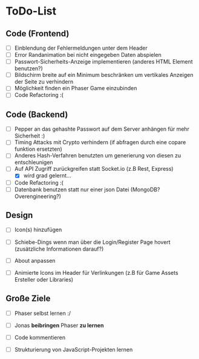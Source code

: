 # ToDo-List

## Code (Frontend)

 - [ ] Einblendung der Fehlermeldungen unter dem Header
 - [ ] Error Randanimation bei nicht eingegeben Daten abspielen
 - [ ] Passwort-Sicherheits-Anzeige implementieren (anderes HTML Element benutzen?)
 - [ ] Bildschirm breite auf ein Minimum beschränken um vertikales Anzeigen der Seite zu verhindern
 - [ ] Möglichkeit finden ein Phaser Game einzubinden
 - [ ] Code Refactoring :(

## Code (Backend)

 - [ ] Pepper an das gehashte Passwort auf dem Server anhängen für mehr Sicherheit :)
 - [ ] Timing Attacks mit Crypto verhindern (if abfragen durch eine copare funktion ersetzten)
 - [ ] Anderes Hash-Verfahren benutzten um generierung von diesen zu entschleunigen
 - [ ] Auf API Zugriff zurückgreifen statt Socket.io (z.B Rest, Express)
   - [x] wird grad gelernt... 
 - [ ] Code Refactoring :(
 - [ ] Datenbank benutzen statt nur einer json Datei (MongoDB? Overengineering?)

## Design

 - [ ] Icon(s) hinzufügen
 - [ ] Schiebe-Dings wenn man über die Login/Register Page hovert (zusätzliche Informationen darauf?)
 - [ ] About anpassen
 - [ ] Animierte Icons im Header für Verlinkungen (z.B für Game Assets Ersteller oder Libraries)


## Große Ziele

 - [ ] Phaser selbst lernen :/
 - [ ] Jonas **beibringen** Phaser **zu lernen**
 - [ ] Code kommentieren
 - [ ] Strukturierung von JavaScript-Projekten lernen


